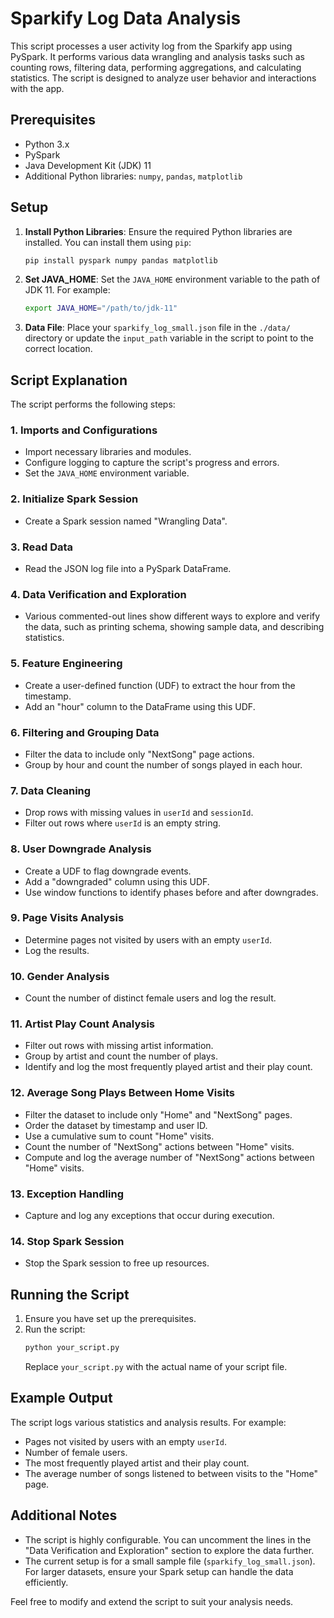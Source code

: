# Sparkify Log Data Analysis

This script processes a user activity log from the Sparkify app using PySpark. It performs various data wrangling and analysis tasks such as counting rows, filtering data, performing aggregations, and calculating statistics. The script is designed to analyze user behavior and interactions with the app.

## Prerequisites

- Python 3.x
- PySpark
- Java Development Kit (JDK) 11
- Additional Python libraries: `numpy`, `pandas`, `matplotlib`

## Setup

1. **Install Python Libraries**:
   Ensure the required Python libraries are installed. You can install them using `pip`:
   ```bash
   pip install pyspark numpy pandas matplotlib
   ```

2. **Set JAVA_HOME**:
   Set the `JAVA_HOME` environment variable to the path of JDK 11. For example:
   ```bash
   export JAVA_HOME="/path/to/jdk-11"
   ```

3. **Data File**:
   Place your `sparkify_log_small.json` file in the `./data/` directory or update the `input_path` variable in the script to point to the correct location.

## Script Explanation

The script performs the following steps:

### 1. Imports and Configurations
- Import necessary libraries and modules.
- Configure logging to capture the script's progress and errors.
- Set the `JAVA_HOME` environment variable.

### 2. Initialize Spark Session
- Create a Spark session named "Wrangling Data".

### 3. Read Data
- Read the JSON log file into a PySpark DataFrame.

### 4. Data Verification and Exploration
- Various commented-out lines show different ways to explore and verify the data, such as printing schema, showing sample data, and describing statistics.

### 5. Feature Engineering
- Create a user-defined function (UDF) to extract the hour from the timestamp.
- Add an "hour" column to the DataFrame using this UDF.

### 6. Filtering and Grouping Data
- Filter the data to include only "NextSong" page actions.
- Group by hour and count the number of songs played in each hour.

### 7. Data Cleaning
- Drop rows with missing values in `userId` and `sessionId`.
- Filter out rows where `userId` is an empty string.

### 8. User Downgrade Analysis
- Create a UDF to flag downgrade events.
- Add a "downgraded" column using this UDF.
- Use window functions to identify phases before and after downgrades.

### 9. Page Visits Analysis
- Determine pages not visited by users with an empty `userId`.
- Log the results.

### 10. Gender Analysis
- Count the number of distinct female users and log the result.

### 11. Artist Play Count Analysis
- Filter out rows with missing artist information.
- Group by artist and count the number of plays.
- Identify and log the most frequently played artist and their play count.

### 12. Average Song Plays Between Home Visits
- Filter the dataset to include only "Home" and "NextSong" pages.
- Order the dataset by timestamp and user ID.
- Use a cumulative sum to count "Home" visits.
- Count the number of "NextSong" actions between "Home" visits.
- Compute and log the average number of "NextSong" actions between "Home" visits.

### 13. Exception Handling
- Capture and log any exceptions that occur during execution.

### 14. Stop Spark Session
- Stop the Spark session to free up resources.

## Running the Script

1. Ensure you have set up the prerequisites.
2. Run the script:
   ```bash
   python your_script.py
   ```
   Replace `your_script.py` with the actual name of your script file.

## Example Output

The script logs various statistics and analysis results. For example:
- Pages not visited by users with an empty `userId`.
- Number of female users.
- The most frequently played artist and their play count.
- The average number of songs listened to between visits to the "Home" page.

## Additional Notes

- The script is highly configurable. You can uncomment the lines in the "Data Verification and Exploration" section to explore the data further.
- The current setup is for a small sample file (`sparkify_log_small.json`). For larger datasets, ensure your Spark setup can handle the data efficiently.

Feel free to modify and extend the script to suit your analysis needs.
```
